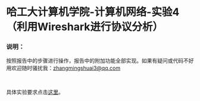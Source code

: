 # 哈工大计算机学院-计算机网络-实验4（利用Wireshark进行协议分析）

### 说明：

按照报告中的步骤进行操作，报告中的附加功能全部实现。如果有疑问或代码不好用欢迎随时骚扰我：zhangmingshuai3@qq.com

<br>

具体实验要求点击[这里](https://github.com/Remainin/HTTP-Proxy-Server/blob/master/%E3%80%8A%E8%AE%A1%E7%AE%97%E6%9C%BA%E7%BD%91%E7%BB%9C%E3%80%8B%E5%AE%9E%E9%AA%8C%E6%8C%87%E5%AF%BC%E4%B9%A6(2016).pdf)。
